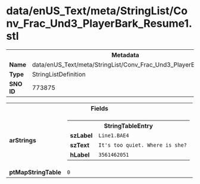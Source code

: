 <h1>data/enUS_Text/meta/StringList/Conv_Frac_Und3_PlayerBark_Resume1.stl</h1><table><tr><th colspan="100%">Metadata</th></tr><tr><td><b>Name</b></td><td>data/enUS_Text/meta/StringList/Conv_Frac_Und3_PlayerBark_Resume1.stl</td></tr><tr><td><b>Type</b></td><td>StringListDefinition</td></tr><tr><td><b>SNO ID</b></td><td>773875</td></tr></table>

<table><tr><th colspan="100%">Fields</th></tr><tr><td><b>arStrings</b></td><td><table><tr><th colspan="100%">StringTableEntry</th></tr><tr><td><b>szLabel</b></td><td><code>Line1.BAE4</code></td></tr><tr><td><b>szText</b></td><td><code>It's too quiet. Where is she?</code></td></tr><tr><td><b>hLabel</b></td><td><code>3561462051</code></td></tr></table>


</td></tr><tr><td><b>ptMapStringTable</b></td><td><code>0</code></td></tr></table>

